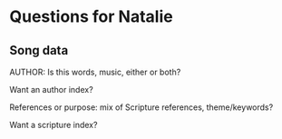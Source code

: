 # Questions for Natalie

## Song data

AUTHOR: Is this words, music, either or both?

Want an author index?

References or purpose: mix of Scripture references, theme/keywords?

Want a scripture index?
